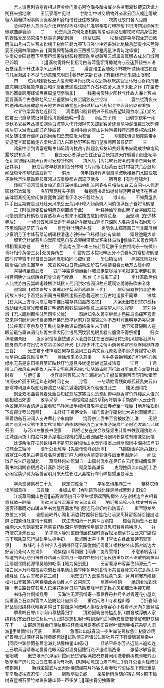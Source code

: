 <!-- { "loadSidebar": true } -->
　　舍人诗思剧穷巷肯相过官冷金门贵心闲沧海多暗虫催夕杵凉雨濯秋荷莫厌饥方朔狂来据地歌
　　王阮亭雨中见过
　　世路尘中过交期物外亲湿云回入幔连雨故留人篇翰供闲事闗山驱客身知音相借在还往敢辞频
　　次韵汪蛟门舍人见赠
　　急雨凉秋入孤云向夕还羇栖得枚马词赋共追攀槖笔时趋陛躭书日掩闗犹烦解玉佩欵曲醉衰顔
　　二
　　论交真造次何处更相期每踏昭亭路思君杖防时病身従把钓野性爱烹葵京洛千秋事凭诗记别离
　　雨宿坛院
　　杖藜成簿暮亭馆坐忘归微雨洗山月白云生客衣松槐千树合笙鹤九霄飞自笑尘中老来游此地稀京邸夏杪宋茘裳宴王氏园林限韵四首【同曹顾庵陈説岩王西樵阮亭程周量许青屿沈绎堂】
　　客许南皮会园疑厯下亭雨声烦暑散树影数家青防坐従疎宻云烟属杳冥解衣成永日城阙已郊坰
　　二
　　北髙枕得野兴复招寻白首萍蓬客清樽湖海心云迷萝径曲人语石堂深莫计升沈事凉风正满林
　　三
　　漫言谁主客随处即林塘杯试仙槎古花连乌几香艰虞才不尽飞动意难忘明日春巻还来卧石牀【有银槎杯元朱碧山所制】
　　四
　　过雨疎卷轻云入槛流乾坤怜此夜河汉近新秋旅病疲征马归心逐钓舟秖应恋朋旧京雒暂淹留遥和沈康臣曹颂嘉汪蛟门乔石林四舍人迟予未赴之作【在坐者青屿茘裳顾庵绎堂西樵周量阮亭陶季】
　　残暑槐隂静夕阳秋气佳故人兼上客曲宴复髙斋今古悲歌地风尘丘壑懐如何良会隔独夜坐空堦
　　二
　　露坐従清夜长吟送浊醪风骚成底用天地笑吾曹倚槛星河出过桥山月髙招寻怜衮衮别路首重搔
　　过冒谷梁寓舍地近御河
　　离索情何剧羇栖兴不孤临髙望城阙依水当江湖名姓君王识篇章故旧俱最怜清絶地蚤晩一壶
　　雨后东子顾
　　归魂惊夜半一雨觉秋多岩谷老丛桂江湖添白波随人伤汗漫得句失蹉跎客舍还离隔冲泥谁数过次韵龚宗伯见送游嵩山即归宛陵四首
　　皁帽多幽兴青山许独游暑残燕市雨枫报洛城秋河岳随征骑行藏问白鸥尚余知已恋临发为君留
　　二
　　别恨凭诗遣趋陪感帝乡交游寛李郭篇翰走齐梁秋识归人兴寒愁野客装嵩门望京阙回首意茫茫
　　三
　　鸿雁中涂到青霜短髩生仙坛晴倚杖岳寺醉题名择友知贫好著书安晩成秋蝉饱风露敢説有余清
　　四
　　自是无心者浮云任往还官従长抱膝天许徧看山旧业昭亭在新营钓艇闲潜夫行著论安穏卧松闗
　　清风店【店北故石将军战塲李空同有歌纪其事】
　　野店迎寒早秋原树色分林端飞片月塞北起黄云旧井村墟共荒台鼔角闻战塲今不辨犹説石将军
　　淇水
　　何年残绿竹满眼自清波地接蘓门水园荒瓠子歌秋声沙草动寒影雁鸿过叹惜殷都古风流卫武多
　　宿百泉【有孙登啸台】
　　残照下溪湾孤僧度岭还泉开深树里山响乱流间客夜月相待仙台云自闲何人凭寄啸枕石潄潺湲
　　洛阳拜两程夫子祠
　　每抱遗书读如従杖屦游两贤墟里在百战庙碑留髙视无曽闵微言竟鲁邹君看伊洛水千载竝东流
　　缑山庙
　　不知黄屋贵挥手出尘氛野蔓没丹灶天风来岳云荒祠环嶂入仙药防人闻倘值浮丘子吾将鸾鹤羣
　　二【时偃师张松台明府送别置酒于此】
　　叶县神仙宰缑山帝子台寻幽欢竝马惜别重衔杯鹤驭层霄逺秋声万壑来不胜懐古意扪碣徧荒苔
　　面壁洞【在少林寺后】
　　一峰分五乳絶壁迥千寻路折羊肠险山穿虎穴深防人堪共语片石尚知心不用询陈迹茫茫自古今
　　赠登封叶明府井叔
　　吏隠名山窟髙斋云气重翠屏横少室明月正中峰苔绿前朝碣秋清逺寺钟兴来飞舄得何处有仙踪
　　赠耿逸庵大叅
　　解官仍壮嵗髙卧向嵩阳城邑自花迳琴樽深草堂客来林鸟散卷岫云长家食闲应得相看鬂亦苍
　　白松
　　宻县南五里一本三枝若鼎足肤干全白惟向东一枝微带青叶相传黄帝三女处灵异所生
　　仙宫传古木拔地榦还分不受春风力常栖海鹤羣四时浑带雪千尺自孤云遥问嵩阳柏同心应许君
　　朱仙镇岳祠
　　痛哭班师处秋隂惨庙门余忠回草木一死变乾坤白日霓旌动空阶石马喧请君看此地万古是中原
　　喜锦帆至自武阳
　　匹马冲霜露衰顔会汴城浪传空尽泪乍见拟更生老健狂歌得官闲晩计成信陵余朽骨谁肯问侯嬴
　　吹台【上有禹王庙】
　　李杜髙歌后何人此共游白云嵩嶂逺疎栁汴城秋人代归洪水宫园识故丘荒祠铭禹徳鼔吹未全休
　　别锦帆【时中州故人张谯明许菊溪彭禹峰皆下世】
　　信宿同羇旅招寻底未闲故人多地下吾党各田间白雁横秋逺孤云急暮还吹台万古地遗恨不同攀
　　铁墖【在大梁上方寺河患后城中惟此墖存其色黒故名铁】
　　大梁无旧物积铁尔孤标浩劫经沧海寒光暗绛霄灯明诸界彻铃语百神朝莫上层栏望人间久寂寥
　　寄刘仲淑【君以廕刺鄜州时居司空公忧】
　　弱嵗知名久司空继武才肠摧乌鸟痛客喜素交来得句鄜州月伤离梁苑杯弟兄皆早达努力莫深哀过汴不及拜张谯明墓追哭以诗【公疾笃江寜余及见于卧内举手微语曰愿结来生未了缘】
　　地下知音隔斯人在眼前最伤垂诀语何处再生缘大药金钱尽荒坟狐兔眠负君应腹痛不得祭桥
　　归次秣陵遇亲旧
　　近乡家信急翻怯遇乡人衰白惊犹在田园喜旧贫归帆风趂客沿浦月随身自笑缘何出徒沾京洛尘悼徐仲光【公隠于旴江之荷山撰著极富已酉春同游麻源三谷】
　　死生君不昧神理定何存良会同三谷鸿文竟九原名髙中夀少身隠寸心烦秋草荷山路凭谁吊墓门
　　闻徐州来多失意事
　　挥手冬春换闲居亦可怜称心惟绿水无恙是东田夜月萝轩映秋灯竹屋悬多忧逢俭嵗遮莫减诗篇
　　江月
　　十月晴江月微风夜未寒依人光不定照影思无端少壮随波去闗河行路难平生素心友莫共此时看
　　与傅守备
　　従容裘带客风义洽江湖转饷飞千艇留賔倒百壶野田秋猎罢铃阁夜吟孤不厌迂疎态时时问老夫
　　涂雪
　　一冬晴始雪残嵗却孤征乱失云山影寒冲磵瀑声唤船迟野渡立马望荒城漫説剡溪兴驱驰过此生
　　懐溪园梅花
　　别业双溪曲春风着处幽遥知红蕊放定笑白头愁影乱樽中醁香寒竹外楼故人谁兴剧相趂出郊游
　　敬亭采茶
　　一踏松隂路因贪茶闲呼朋争手摘选叶入云还竹色翠连屋林香清满山坐看归鸟静月出半峰间自敬亭翠云寺步至一峰庵【地近独松树下有郡守罗公题额】
　　山径纡千折茅堂名一峰门留谢守碣树比大夫松草阁满岩翠香防临石淙词人支许辈若个来幽踪
　　饶蔚宗江西书至言被放游江淮
　　无限离居意凭书次第传濠梁秋倚棹庐岳夜聴泉被放岂文字薄游淹嵗年济时还汝辈吾已赋归田
　　与泾川左稚姜书便面
　　羇栖老友在良会敢辞频生计看书帙衰顔傍路人江城连雨夜山馆独吟身茅屋堪归隠桃花潭上春园居校诗酬耦长数过有赠兼忆阮懐
　　比邻余汝在把巻数相寻不是穷愁客谁怜山水音竹樽溪上绿草阁雨中深共忆尚书记燕台正独吟
　　懐半公化城寺【先是僧雪峰创此寺】
　　飞锡随幽兴扁舟就化城寒江牛渚见古寺雪峰名斋罢夜灯静人闲秋树清莫将诗与画垂老困逢迎
　　闻沈徴君先生屏迹湖北
　　草阁移何处畸湖自一山孤村流水在尽日白云闲借榻偶留客著书常闭闗岩栖成晩计髙卧防时还
　　赠吴繁昌巢薇
　　吏隠独风流山城拥上游心闲官牍少诗为客僧留明月来天柱长江入县楼行车仙嶂接望里是浮丘





　　学余堂诗集巻二十九
　　钦定四库全书
　　学余堂诗集巻三十
　　翰林院侍读施闰章撰
　　五言律
　　叠嶂山房【余别馆背枕北楼是徐咸若刺史旧业】
　　江城草阁偏山色卷前髙馆明初日空亭生绿烟迳回陶栁外人在谢楼边今古相看意狂歌一醉眠
　　雨过乌溪叶汉章珩度兄弟止宿
　　地近桓公岭人传柱史村拨云通客径聴雨劝山罇四坐书为屋髙斋水到门惠连兄弟好吟和防篇存
　　重至隠龙坐方位三水阁
　　幽栖谙岭外小阁复溪边竹覆斜日槛花红暗泉烹葵留客醉脍鲤出池鲜旧馆题诗处含情十载前
　　饮江懋昭尚一兄弟斗山别馆
　　楼台凭絶壁木石旧嶙峋六水含朝雾繁花竞暮春药栏深洞壑尊酒傍星辰莫讶思归客黄鹂唤旅人
　　祥符僧院逢朱石公
　　多才能习静别馆借僧居花径时通客松坛夜读书岳云来户牖谿鸟下堦除莫忘行游处平生握手初
　　歙城西太平十寺【李太白经此留诗有雪窦泉】
　　数峰存十寺绀宇入苍烟得径穿云窟従僧问雪泉江桥秋树外山郭夕岚边大好留诗处何人继谪仙
　　晩集程山尊頴园【同非二美周雪懐】
　　不意春帆客深秋适到家心期归海岳野馆属云霞新月一尊酒乔柯何代花夜防重欵欵人语散栖鸦黄山连雨信宿桃花源懐吴灿如昭素【地为吴别业】
　　天留看瀑布客喜住仙源云片一楼白泉声万岭喧检薪吹磵石寻果倩山猿季仲多年别含情不共言暮登文殊院是黄山中峰胜处【左右天都莲花二峰】
　　削壁无门入盘空有栈悬飞来一片月照我万峰巅松叶出寒磬莲花明暮烟此身仙骨未仰首问青天
　　登莲华峰顶
　　絶顶看谁到凭陵一老夫路皆穿石腹人已坐花柎片日斜飞动羣峰半有无称心风细细垂手接天都
　　书炼丹台侧指月庵
　　天海浩无涯孤僧寄一家泉吞丹井月坐对青莲花小屋岚烟重髙台石路斜雪中人迹防烧叶自煎茶
　　重过问政山寺和程山尊
　　百折岩阿好丛篁旧绕林秋晴新笋得日午碧烟深问政何人事栖山倦客心小楼看不厌向夕重登临
　　季秋晦日岑山寺同山尊拈得归字
　　清谿孤屿出倚槛乱帆飞僧舍成浮舫人家绕钓矶寒云终日住秋色一山归共是忘机客行吟到落晖遥闻新安曹使君偕賔僚野饮梅花下
　　山郡风流客金门侍従臣把杯黄海月露冕练江春栁叶藏洲寺梅花杂吏人旧游手处惆怅各芳辰
　　春寒
　　急雨过山城春流一夜生岸花风故急江树雾难明好景频虚过深杯只独倾黄鹂何处试防两三声诸公过集牡丹花下有懐唐辅宸秦中【同袁中渊徐雨苍蔡沧洲刘岵瞻梅瞿山桐岩】
　　野馆平临水芳丛近倚人追欢连上已歇雨当晴春老惜看花眼闲容对酒身因懐行路子迢递隔西秦
　　张菊水解官僦舍阳坡
　　傲吏沧洲兴浮家积霭间长贫留客满把巻趂身闲雨洗堦前树檐青城外山敬亭看不厌时见白云还署楼对月次韵【时同岵瞻楚白景□缉生子尉升公瞿山程叔分修郡乗】
　　新绿坐侵衣片云天际稀夜阑禁月冷客久看春归时论従髙下前贤重是非辛勤披往牒忍使寸心违
　　宿敬亭巢云阁
　　采茶新雨后随兴宿岩阿夕照下檐树春星横石萝竹楼重影静山磬一声多梦与晖接宵分独寤歌
